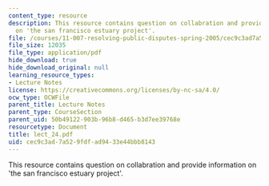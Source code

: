 ```yaml
---
content_type: resource
description: This resource contains question on collabration and provide information
  on 'the san francisco estuary project'.
file: /courses/11-007-resolving-public-disputes-spring-2005/cec9c3ad7a529fdfad9433e44bbb8143_lect_24.pdf
file_size: 12035
file_type: application/pdf
hide_download: true
hide_download_original: null
learning_resource_types:
- Lecture Notes
license: https://creativecommons.org/licenses/by-nc-sa/4.0/
ocw_type: OCWFile
parent_title: Lecture Notes
parent_type: CourseSection
parent_uid: 50b49122-903b-96b8-d465-b3d7ee39768e
resourcetype: Document
title: lect_24.pdf
uid: cec9c3ad-7a52-9fdf-ad94-33e44bbb8143
---
```

This resource contains question on collabration and provide information on 'the san francisco estuary project'.